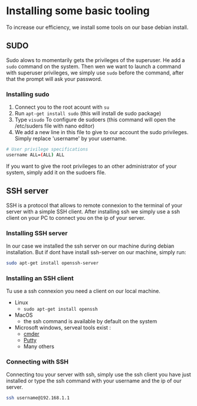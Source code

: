 # Installing some basic tooling
To increase our efficiency, we install some tools on our base debian install.

## SUDO
Sudo alows to momentarily gets the privileges of the superuser.
He add a `sudo` command on the system. Then wen we want to launch a command with superuser privileges, we simply use `sudo` before the command, after that the prompt will ask your password.

### Installing sudo
1. Connect you to the root acount with `su`
2. Run `apt-get install sudo` (this will install de sudo package)
3. Type `visudo` To configure de sudoers (this command will open the /etc/suders file with nano editor)
4. We add a new line in this file to give to our account the sudo privileges. Simply replace 'username' by your username.
```bash
# User privilege specifications
username ALL=(ALL) ALL
```
If you want to give the root privileges to an other administrator of your system, simply add it on the sudoers file.

## SSH server
SSH is a protocol that allows to remote connexion to the terminal of your server with a simple SSH client. After installing ssh we simply use a ssh client on your PC to connect you on the ip of your server.

### Installing SSH server
In our case we installed the ssh server on our machine during debian installation. But if dont have install ssh-server on our machine, simply run:
```bash
sudo apt-get install openssh-server
```

### Installing an SSH client
Tu use a ssh connexion you need a client on our local machine.
- Linux
    - `sudo apt-get install openssh`
- MacOS
    - the ssh command is available by default on the system
- Microsoft windows, serveal tools exist :
    - [cmder](http://cmder.net/)
    - [Putty](http://www.putty.org/)
    - Many others

### Connecting with SSH
Connecting tou your server with ssh, simply use the ssh client you have just installed or type the ssh command with your username and the ip of our server.
```bash
ssh username@192.168.1.1
```